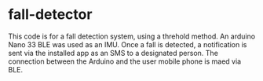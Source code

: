 # fall-detector
This code is for a fall detection system, using a threhold method. An arduino Nano 33 BLE was used as an IMU.
Once a fall is detected, a notification is sent via the installed app as an SMS to a designated person. 
The connection between the Arduino and the user mobile phone is maed via BLE.
